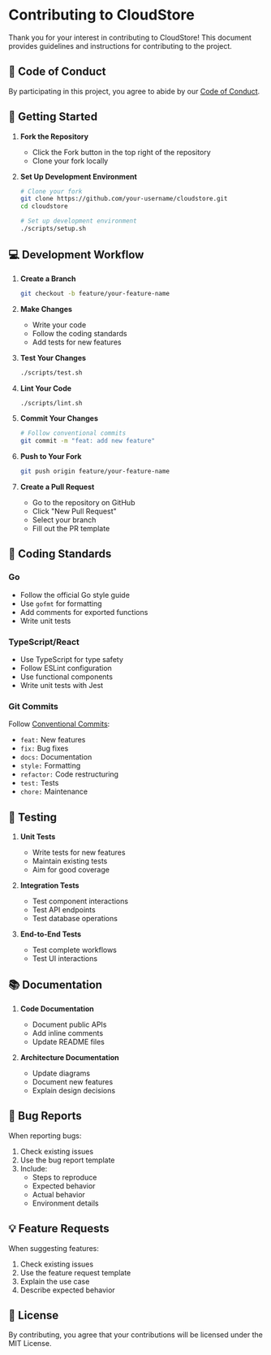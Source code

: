 # Contributing to CloudStore

Thank you for your interest in contributing to CloudStore! This document provides guidelines and instructions for contributing to the project.

## 🤝 Code of Conduct

By participating in this project, you agree to abide by our [Code of Conduct](CODE_OF_CONDUCT.md).

## 🚀 Getting Started

1. **Fork the Repository**

   - Click the Fork button in the top right of the repository
   - Clone your fork locally

2. **Set Up Development Environment**

   ```bash
   # Clone your fork
   git clone https://github.com/your-username/cloudstore.git
   cd cloudstore

   # Set up development environment
   ./scripts/setup.sh
   ```

## 💻 Development Workflow

1. **Create a Branch**

   ```bash
   git checkout -b feature/your-feature-name
   ```

2. **Make Changes**

   - Write your code
   - Follow the coding standards
   - Add tests for new features

3. **Test Your Changes**

   ```bash
   ./scripts/test.sh
   ```

4. **Lint Your Code**

   ```bash
   ./scripts/lint.sh
   ```

5. **Commit Your Changes**

   ```bash
   # Follow conventional commits
   git commit -m "feat: add new feature"
   ```

6. **Push to Your Fork**

   ```bash
   git push origin feature/your-feature-name
   ```

7. **Create a Pull Request**
   - Go to the repository on GitHub
   - Click "New Pull Request"
   - Select your branch
   - Fill out the PR template

## 📝 Coding Standards

### Go

- Follow the official Go style guide
- Use `gofmt` for formatting
- Add comments for exported functions
- Write unit tests

### TypeScript/React

- Use TypeScript for type safety
- Follow ESLint configuration
- Use functional components
- Write unit tests with Jest

### Git Commits

Follow [Conventional Commits](https://www.conventionalcommits.org/):

- `feat:` New features
- `fix:` Bug fixes
- `docs:` Documentation
- `style:` Formatting
- `refactor:` Code restructuring
- `test:` Tests
- `chore:` Maintenance

## 🧪 Testing

1. **Unit Tests**

   - Write tests for new features
   - Maintain existing tests
   - Aim for good coverage

2. **Integration Tests**

   - Test component interactions
   - Test API endpoints
   - Test database operations

3. **End-to-End Tests**
   - Test complete workflows
   - Test UI interactions

## 📚 Documentation

1. **Code Documentation**

   - Document public APIs
   - Add inline comments
   - Update README files

2. **Architecture Documentation**
   - Update diagrams
   - Document new features
   - Explain design decisions

## 🐛 Bug Reports

When reporting bugs:

1. Check existing issues
2. Use the bug report template
3. Include:
   - Steps to reproduce
   - Expected behavior
   - Actual behavior
   - Environment details

## 💡 Feature Requests

When suggesting features:

1. Check existing issues
2. Use the feature request template
3. Explain the use case
4. Describe expected behavior

## 📄 License

By contributing, you agree that your contributions will be licensed under the MIT License.
